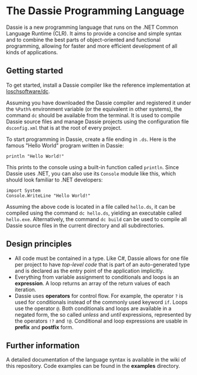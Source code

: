 # The Dassie Programming Language
Dassie is a new programming language that runs on the .NET Common Language Runtime (CLR). It aims to provide a concise and simple syntax and to combine the best parts of object-oriented and functional programming, allowing for faster and more efficient development of all kinds of applications.

## Getting started
To get started, install a Dassie compiler like the reference implementation at [loschsoftware/dc](github.com/loschsoftware/dc).

Assuming you have downloaded the Dassie compiler and registered it under the ``%Path%`` environment variable (or the equivalent in other systems), the command ``dc`` should be available from the terminal. It is used to compile Dassie source files and manage Dassie projects using the configuration file ``dsconfig.xml`` that is at the root of every project.

To start programming in Dassie, create a file ending in ``.ds``. Here is the famous "Hello World" program written in Dassie:
````dassie
println "Hello World!"
````
This prints to the console using a built-in function called ``println``. Since Dassie uses .NET, you can also use its ``Console`` module like this, which should look familiar to .NET developers:
````dassie
import System
Console.WriteLine "Hello World!"
````
Assuming the above code is located in a file called ``hello.ds``, it can be compiled using the command ``dc hello.ds``, yielding an executable called ``hello.exe``. Alternatively, the command ``dc build`` can be used to compile all Dassie source files in the current directory and all subdirectories.

## Design principles
- All code must be contained in a type. Like C#, Dassie allows for one file per project to have *top-level code* that is part of an auto-generated type and is declared as the entry point of the application implicitly.
- Everything from variable assignment to conditionals and loops is an **expression**. A loop returns an array of the return values of each iteration.
- Dassie uses **operators** for control flow. For example, the operator ``?`` is used for conditionals instead of the commonly used keyword ``if``. Loops use the operator ``@``. Both conditionals and loops are available in a negated form, the so called *unless* and *until* expressions, represented by the operators ``!?`` and ``!@``. Conditional and loop expressions are usable in **prefix** and **postfix** form.

## Further information
A detailed documentation of the language syntax is available in the wiki of this repository. Code examples can be found in the **examples** directory.

